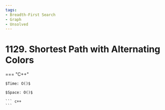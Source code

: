 ```yaml
---
tags:
- Breadth-First Search
- Graph
- Unsolved
---
```



# 1129. Shortest Path with Alternating Colors

=== "C++"

    $Time: O()$

    $Space: O()$

    ``` c++
    ```